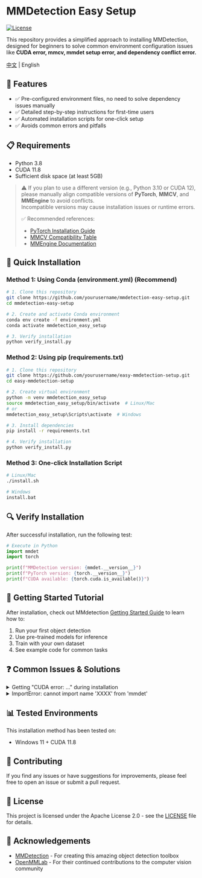 # MMDetection Easy Setup

[![License](https://img.shields.io/badge/License-Apache%202.0-blue.svg)](https://opensource.org/licenses/Apache-2.0)

This repository provides a simplified approach to installing MMDetection, designed for beginners to solve common environment configuration issues like **CUDA error, mmcv, mmdet setup error, and dependency conflict error.**

[中文](./README_zh.md) | English

## 🌟 Features

- ✅ Pre-configured environment files, no need to solve dependency issues manually
- ✅ Detailed step-by-step instructions for first-time users
- ✅ Automated installation scripts for one-click setup
- ✅ Avoids common errors and pitfalls

## 📋 Requirements

- Python 3.8
- CUDA 11.8
- Sufficient disk space (at least 5GB)

> ⚠️ If you plan to use a different version (e.g., Python 3.10 or CUDA 12),  
> please manually align compatible versions of **PyTorch**, **MMCV**, and **MMEngine** to avoid conflicts.  
> Incompatible versions may cause installation issues or runtime errors.  
>
> ✅ Recommended references:
> - [PyTorch Installation Guide](https://pytorch.org/get-started/locally/)
> - [MMCV Compatibility Table](https://github.com/open-mmlab/mmcv#installation)
> - [MMEngine Documentation](https://github.com/open-mmlab/mmengine)

## 🚀 Quick Installation

### Method 1: Using Conda (environment.yml) (Recommend)

```bash
# 1. Clone this repository
git clone https://github.com/yourusername/mmdetection-easy-setup.git
cd mmdetection-easy-setup
```
```bash
# 2. Create and activate Conda environment
conda env create -f environment.yml
conda activate mmdetection_easy_setup
```
```bash
# 3. Verify installation
python verify_install.py
```

### Method 2: Using pip (requirements.txt)

```bash
# 1. Clone this repository
git clone https://github.com/yourusername/easy-mmdetection-setup.git
cd easy-mmdetection-setup
```
```bash
# 2. Create virtual environment
python -m venv mmdetection_easy_setup
source mmdetection_easy_setup/bin/activate  # Linux/Mac
# or
mmdetection_easy_setup\Scripts\activate  # Windows
```
```bash
# 3. Install dependencies
pip install -r requirements.txt
```
```bash
# 4. Verify installation
python verify_install.py
```

### Method 3: One-click Installation Script

```bash
# Linux/Mac
./install.sh

# Windows
install.bat
```

## 🔍 Verify Installation

After successful installation, run the following test:

```python
# Execute in Python
import mmdet
import torch

print(f"MMDetection version: {mmdet.__version__}")
print(f"PyTorch version: {torch.__version__}")
print(f"CUDA available: {torch.cuda.is_available()}")
```

## 📝 Getting Started Tutorial

After installation, check out MMdetection [Getting Started Guide](https://mmdetection.readthedocs.io/en/latest/get_started.html) to learn how to:

1. Run your first object detection
2. Use pre-trained models for inference
3. Train with your own dataset
4. See example code for common tasks

## ❓ Common Issues & Solutions

<details>
<summary>Getting "CUDA error: ..." during installation</summary>
This usually indicates that the PyTorch version doesn't match your CUDA version. Make sure to use a PyTorch build that matches your system's CUDA version. You can find compatible versions at the <a href="https://pytorch.org/get-started/locally/">PyTorch website</a>.
</details>

<details>
<summary>ImportError: cannot import name 'XXXX' from 'mmdet'</summary>
This typically happens when MMCV and MMDetection versions are not compatible. Please ensure you're using our provided environment files where the versions have been tested for compatibility.
</details>


## 📊 Tested Environments

This installation method has been tested on:

- Windows 11 + CUDA 11.8

## 👥 Contributing

If you find any issues or have suggestions for improvements, please feel free to open an issue or submit a pull request.

## 📜 License

This project is licensed under the Apache License 2.0 - see the [LICENSE](LICENSE) file for details.

## 🙏 Acknowledgements

- [MMDetection](https://github.com/open-mmlab/mmdetection) - For creating this amazing object detection toolbox
- [OpenMMLab](https://openmmlab.com/) - For their continued contributions to the computer vision community
